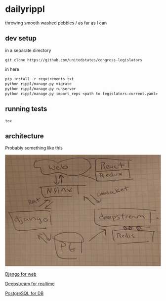 # dailyrippl

throwing smooth washed pebbles / as far as I can

## dev setup

in a separate directory
```
git clone https://github.com/unitedstates/congress-legislators
```

in here
```
pip install -r requirements.txt
python rippl/manage.py migrate
python rippl/manage.py runserver
python rippl/manage.py import_reps <path to legislators-current.yaml>
```

## running tests

```
tox
```

## architecture

Probably something like this

![architecture](architecture.jpg)

[Django for web](https://docs.djangoproject.com)

[Deepstream for realtime](https://deepstream.io)

[PostgreSQL for DB](https://www.postgresql.org/)

